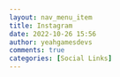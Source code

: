 ```yaml
---
layout: nav_menu_item
title: Instagram
date: 2022-10-26 15:56
author: yeahgamesdevs
comments: true
categories: [Social Links]
---
```


